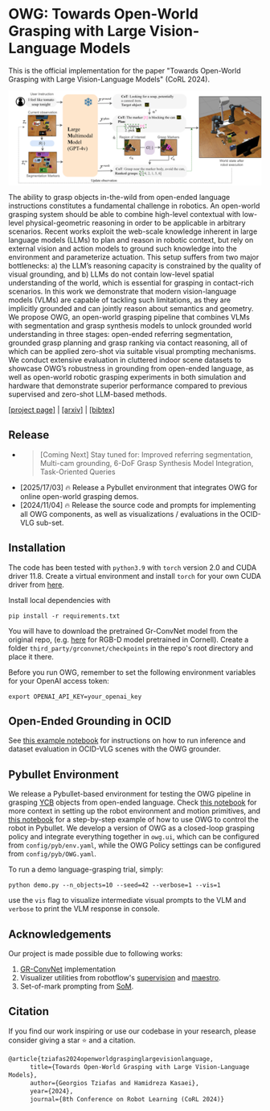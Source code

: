 # OWG: Towards Open-World Grasping with Large Vision-Language Models
This is the official implementation for the paper "Towards Open-World Grasping with Large Vision-Language Models" (CoRL 2024).

<p align="center"> <img src='media/fdsfad.drawio.png' align="center" > </p>
The ability to grasp objects in-the-wild from open-ended language instructions constitutes a fundamental challenge in robotics. An open-world grasping system should be able to combine high-level contextual with low-level physical-geometric reasoning in order to be applicable in arbitrary scenarios. Recent works exploit the web-scale knowledge inherent in large language models (LLMs) to plan and reason in robotic context, but rely on external vision and action models to ground such knowledge into the environment and parameterize actuation. This setup suffers from two major bottlenecks: a) the LLM’s reasoning capacity is constrained by the quality of visual grounding, and b) LLMs do not contain low-level spatial understanding of the world, which is essential for grasping in contact-rich scenarios. In this work we demonstrate that modern vision-language models (VLMs) are capable of tackling such limitations, as they are implicitly grounded and can jointly reason about semantics and geometry. We propose OWG, an open-world grasping pipeline that combines VLMs with segmentation and grasp synthesis models to unlock grounded world understanding in three stages: open-ended referring segmentation, grounded grasp planning and grasp ranking via contact reasoning, all of which can be applied zero-shot via suitable visual prompting mechanisms. We conduct extensive evaluation in
cluttered indoor scene datasets to showcase OWG’s robustness in grounding from open-ended language, as well as open-world robotic grasping experiments in both simulation and hardware that demonstrate superior performance compared to previous supervised and zero-shot LLM-based methods. 


[[project page]](https://gtziafas.github.io/OWG_project/) | [[arxiv]](https://arxiv.org/abs/2406.18722v2) | [[bibtex]](#citation)

## Release

- >[Coming Next]  Stay tuned for: Improved referring segmentation, Multi-cam grounding, 6-DoF Grasp Synthesis Model Integration, Task-Oriented Queries
- [2025/17/03] 🔥 Release a Pybullet environment that integrates OWG for online open-world grasping demos.
- [2024/11/04] 🔥 Release the source code and prompts for implementing all OWG components, as well as visualizations / evaluations in the OCID-VLG sub-set.

## Installation
The code has been tested with `python3.9` with `torch` version 2.0 and CUDA driver 11.8. Create a virtual environment and install `torch` for your own CUDA driver from [here](https://pytorch.org/get-started/locally/). 

Install local dependencies with 
```
pip install -r requirements.txt
```

You will have to download the pretrained Gr-ConvNet model from the original repo, (e.g. [here](https://github.com/skumra/robotic-grasping/tree/master/trained-models/cornell-randsplit-rgbd-grconvnet3-drop1-ch32) for RGB-D model pretrained in Cornell). Create a folder `third_party/grconvnet/checkpoints` in the repo's root directory and place it there.

Before you run OWG, remember to set the following environment variables for your OpenAI access token:

```
export OPENAI_API_KEY=your_openai_key
```


## Open-Ended Grounding in OCID
See [this example notebook](https://github.com/gtziafas/OWG/blob/main/notebooks/ocid_grounding.ipynb) for instructions on how to run inference and dataset evaluation in OCID-VLG scenes with the OWG grounder.


## Pybullet Environment 
We release a Pybullet-based environment for testing the OWG pipeline in grasping [YCB](https://www.ycbbenchmarks.com/) objects from open-ended language. Check [this notebook]() for more context in setting up the robot environment and motion primitives, and [this notebook]() for a step-by-step example of how to use OWG to control the robot in Pybullet. We develop a version of OWG as a closed-loop grasping policy and integrate everything together in `owg.ui`, which can be configured from `config/pyb/env.yaml`, while the OWG Policy settings can be configured from `config/pyb/OWG.yaml`. 

To run a demo language-grasping trial, simply:
```
python demo.py --n_objects=10 --seed=42 --verbose=1 --vis=1
```
use the `vis` flag to visualize intermediate visual prompts to the VLM and `verbose` to print the VLM response in console. 

## Acknowledgements
Our project is made possible due to following works:
1. [GR-ConvNet](https://github.com/skumra/robotic-grasping) implementation
2. Visualizer utilities from robotflow's [supervision](https://github.com/roboflow/supervision) and [maestro](https://github.com/roboflow/maestro).
3. Set-of-mark prompting from [SoM](https://github.com/microsoft/SoM).

## Citation
If you find our work inspiring or use our codebase in your research, please consider giving a star ⭐ and a citation.
```
@article{tziafas2024openworldgraspinglargevisionlanguage,
      title={Towards Open-World Grasping with Large Vision-Language Models}, 
      author={Georgios Tziafas and Hamidreza Kasaei},
      year={2024},
      journal={8th Conference on Robot Learning (CoRL 2024)}
```
